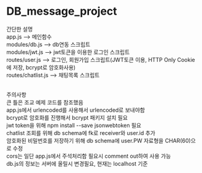 # DB_message_project
간단한 설명<br>
app.js --> 메인함수<br>
modules/db.js --> db연동 스크립트<br>
modules/jwt.js --> jwt토큰을 이용한 로그인 스크립트<br>
routes/user.js --> 로그인, 회원가입 스크립트(JWT토큰 이용, HTTP Only Cookie에 저장, bcrypt로 암호화사용)<br>
routes/chatlist.js --> 채팅목록 스크립트<br><br>

주의사항<br>
큰 틀은 조교 예제 코드를 참조했음<br>
app.js에서 urlencoded를 사용해서 urlencoded로 보내야함<br>
bcrypt로 암호화를 진행해서 bcrypt 패키지 설치 필요<br>
jwt token을 위해 npm install --save jsonwebtoken 필요<br>
chatlist 조회를 위해 db schema에 fk로 receiver와 user.id 추가<br>
암호화된 비밀번호를 저장하기 위해 db schema에 user.PW 자료형을 CHAR(60)으로 수정<br>
cors는 일단 app.js에서 주석처리함 필요시 comment out하여 사용 가능<br>
db.js의 정보는 서버에 올릴시 변경필요, 현재는 localhost 기준
